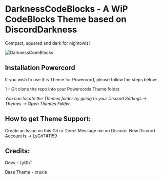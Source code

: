 # DarknessCodeBlocks - A WiP CodeBlocks Theme based on DiscordDarkness

Compact, squared and dark for nightowls!


![DarknessCodeBlocks](https://b.catgirlsare.sexy/bOJKiO-q.png)

## Installation Powercord
If you wish to use this Theme for Powercord, please follow the steps below:

1 -  Git clone the repo into your Powercords Theme folder.

*You can locate the Themes folder by going to your Discord Settings -> Themes -> Open Themes Folder.*

## How to get Theme Support:

Create an Issue on this Git or Direct Message me on Discord. New Discord Account is -> LyGhT#1159

## Credits:

Devs - LyGhT

Base Theme - cruxie




